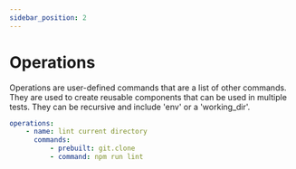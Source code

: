 ```yaml
---
sidebar_position: 2
---
```


# Operations

Operations are user-defined commands that are a list of other commands. They are used to create reusable components that can be used in multiple tests. They can be recursive and include 'env' or a 'working_dir'.

```yaml title="velocity.yml"
operations:
    - name: lint current directory
      commands:
          - prebuilt: git.clone
          - command: npm run lint
```
